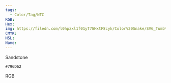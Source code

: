 ```yaml
---
tags:
  - Color/Tag/NTC
RGB:
Hex:
img: https://filedn.com/l0hpzxl1f01yT7GHxtF8cyk/Color%20Snake/SVG_Tumb%20Mass%20No%20Name/796D62.svg
CMYK:
HSL:
Name:
---
```

Sandstone
```palette
#796D62
```
RGB
